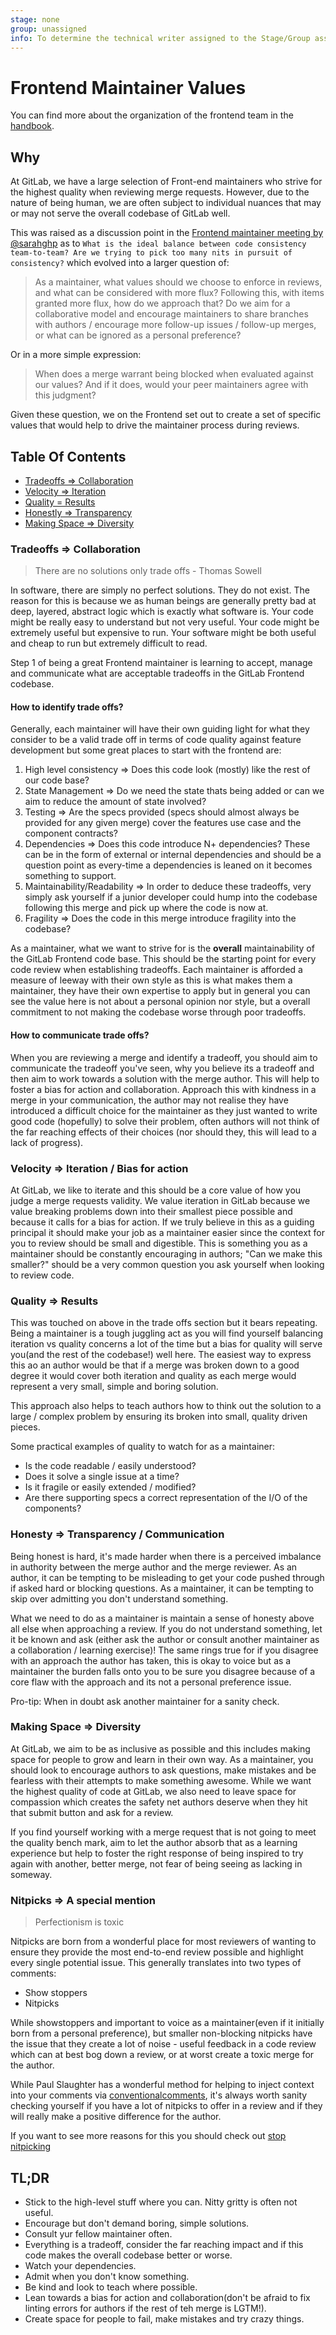 ```yaml
---
stage: none
group: unassigned
info: To determine the technical writer assigned to the Stage/Group associated with this page, see https://about.gitlab.com/handbook/engineering/ux/technical-writing/#assignments
---
```


# Frontend Maintainer Values

You can find more about the organization of the frontend team in the [handbook](https://about.gitlab.com/handbook/engineering/frontend/).

## Why

At GitLab, we have a large selection of Front-end maintainers who strive for the highest quality when reviewing merge requests. However, due to the nature of being human, we are often subject to individual nuances that may or may not serve the overall codebase of GitLab well. 

This was raised as a discussion point in the [Frontend maintainer meeting by @sarahghp](https://docs.google.com/document/d/1RPdpyoJrBsRkwi7LWDpJfLuDnMnbn8nzrLOdVObBdfM/edit#heading=h.mtuikdpz09jx) as to `What is the ideal balance between code consistency team-to-team? Are we trying to pick too many nits in pursuit of consistency?` which evolved into a larger question of:

> As a maintainer, what values should we choose to enforce in reviews, and what can be considered with more flux? Following this, with items granted more flux, how do we approach that? Do we aim for a collaborative model and encourage maintainers to share branches with authors / encourage more follow-up issues / follow-up merges, or what can be ignored as a personal preference?

Or in a more simple expression:

> When does a merge warrant being blocked when evaluated against our values? And if it does, would your peer maintainers agree with this judgment?

Given these question, we on the Frontend set out to create a set of specific values that would help to drive the maintainer process during reviews.

## Table Of Contents

- [Tradeoffs => Collaboration](#tradeoffs----collaboration)
- [Velocity => Iteration](#velocity----iteration)
- [Quality = Results](#quality---results)
- [Honestly => Transparency](#honestly----transparency)
- [Making Space => Diversity](#making-space----diversity)

### Tradeoffs => Collaboration

> There are no solutions only trade offs - Thomas Sowell

In software, there are simply no perfect solutions. They do not exist. The reason for this is because we as human beings are generally pretty bad at deep, layered, abstract logic which is exactly what software is. Your code might be really easy to understand but not very useful. Your code might be extremely useful but expensive to run. Your software might be both useful and cheap to run but extremely difficult to read. 

Step 1 of being a great Frontend maintainer is learning to accept, manage and communicate what are acceptable tradeoffs in the GitLab Frontend codebase. 

#### How to identify trade offs?

Generally, each maintainer will have their own guiding light for what they consider to be a valid trade off in terms of code quality against feature development but some great places to start with the frontend are:

1. High level consistency => Does this code look (mostly) like the rest of our code base? 
1. State Management => Do we need the state thats being added or can we aim to reduce the amount of state involved?
1. Testing => Are the specs provided (specs should almost always be provided for any given merge) cover the features use case and the component contracts? 
1. Dependencies => Does this code introduce N+ dependencies? These can be in the form of external or internal dependencies and should be a question point as every-time a dependencies is leaned on it becomes something to support.
1. Maintainability/Readability => In order to deduce these tradeoffs, very simply ask yourself if a junior developer could hump into the codebase following this merge and pick up where the code is now at. 
1. Fragility => Does the code in this merge introduce fragility into the codebase?

As a maintainer, what we want to strive for is the **overall** maintainability of the GitLab Frontend code base. This should be the starting point for every code review when establishing tradeoffs. Each maintainer is afforded a measure of leeway with their own style as this is what makes them a maintainer, they have their own expertise to apply but in general you can see the value here is not about a personal opinion nor style, but a overall commitment to not making the codebase worse through poor tradeoffs. 

#### How to communicate trade offs?

When you are reviewing a merge and identify a tradeoff, you should aim to communicate the tradeoff you've seen, why you believe its a tradeoff and then aim to work towards a solution with the merge author. This will help to foster a bias for action and collaboration. Approach this with kindness in a merge in your communication, the author may not realise they have introduced a difficult choice for the maintainer as they just wanted to write good code (hopefully) to solve their problem, often authors will not think of the far reaching effects of their choices (nor should they, this will lead to a lack of progress). 

### Velocity => Iteration / Bias for action

At GitLab, we like to iterate and this should be a core value of how you judge a merge requests validity. We value iteration in GitLab because we value breaking problems down into their smallest piece possible and because it calls for a bias for action. If we truly believe in this as a guiding principal it should make your job as a maintainer easier since the context for you to review should be small and digestible. This is something you as a maintainer should be constantly encouraging in authors; "Can we make this smaller?" should be a very common question you ask yourself when looking to review code. 

### Quality => Results

This was touched on above in the trade offs section but it bears repeating. Being a maintainer is a tough juggling act as you will find yourself balancing iteration vs quality concerns a lot of the time but a bias for quality will serve you(and the rest of the codebase!) well here. The easiest way to express this ao an author would be that if a merge was broken down to a good degree it would cover both iteration and quality as each merge would represent a very small, simple and boring solution. 

This approach also helps to teach authors how to think out the solution to a large / complex problem by ensuring its broken into small, quality driven pieces. 

Some practical examples of quality to watch for as a maintainer:

- Is the code readable / easily understood?
- Does it solve a single issue at a time?
- Is it fragile or easily extended / modified?
- Are there supporting specs a correct representation of the I/O of the components? 

### Honesty => Transparency / Communication

Being honest is hard, it's made harder when there is a perceived imbalance in authority between the merge author and the merge reviewer. As an author, it can be tempting to be misleading to get your code pushed through if asked hard or blocking questions. As a maintainer, it can be tempting to skip over admitting you don't understand something. 

What we need to do as a maintainer is maintain a sense of honesty above all else when approaching a review. If you do not understand something, let it be known and ask (either ask the author or consult another maintainer as a collaboration / learning exercise)! The same rings true for if you disagree with an approach the author has taken, this is okay to voice but as a maintainer the burden falls onto you to be sure you disagree because of a core flaw with the approach and its not a personal preference issue.

Pro-tip: When in doubt ask another maintainer for a sanity check.

### Making Space => Diversity

At GitLab, we aim to be as inclusive as possible and this includes making space for people to grow and learn in their own way. As a maintainer, you should look to encourage authors to ask questions, make mistakes and be fearless with their attempts to make something awesome. While we want the highest quality of code at GitLab, we also need to leave space for compassion which creates the safety net authors deserve when they hit that submit button and ask for a review. 

If you find yourself working with a merge request that is not going to meet the quality bench mark, aim to let the author absorb that as a learning experience but help to foster the right response of being inspired to try again with another, better merge, not fear of being seeing as lacking in someway. 

### Nitpicks => A special mention

> Perfectionism is toxic

Nitpicks are born from a wonderful place for most reviewers of wanting to ensure they provide the most end-to-end review possible and highlight every single potential issue. This generally translates into two types of comments:

- Show stoppers 
- Nitpicks 

While showstoppers and important to voice as a maintainer(even if it initially born from a personal preference), but smaller non-blocking nitpicks have the issue that they create a lot of noise - useful feedback in a code review which can at best bog down a review, or at worst create a toxic merge for the author. 

While Paul Slaughter has a wonderful method for helping to inject context into your comments via [conventionalcomments](https://conventionalcomments.org/), it's always worth sanity checking yourself if you have a lot of nitpicks to offer in a review and if they will really make a positive difference for the author. 

If you want to see more reasons for this you should check out [stop nitpicking](https://blog.danlew.net/2021/02/23/stop-nitpicking-in-code-reviews/)
## TL;DR

- Stick to the high-level stuff where you can. Nitty gritty is often not useful. 
- Encourage but don't demand boring, simple solutions. 
- Consult yur fellow maintainer often.
- Everything is a tradeoff, consider the far reaching impact and if this code makes the overall codebase better or worse. 
- Watch your dependencies. 
- Admit when you don't know something.
- Be kind and look to teach where possible.
- Lean towards a bias for action and collaboration(don't be afraid to fix linting errors for authors if the rest of teh merge is LGTM!).
- Create space for people to fail, make mistakes and try crazy things. 
